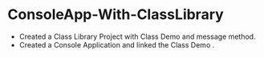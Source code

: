 # ConsoleApp-With-ClassLibrary

- Created a Class Library Project with Class Demo and message method. 
- Created a Console Application and linked the Class Demo . 
